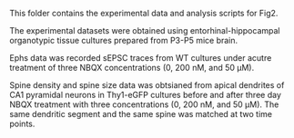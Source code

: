 This folder contains the experimental data and analysis scripts for Fig2.

The experimental datasets were obtained using entorhinal-hippocampal organotypic tissue cultures prepared from P3-P5 mice brain.

Ephs data was recorded sEPSC traces from WT cultures under acutre treatment of three NBQX concentrations (0, 200 nM, and 50 μM).

Spine density and spine size data was obtsianed from apical dendrites of CA1 pyramidal neurons in Thy1-eGFP cultures before and after three day NBQX treatment with three concentrations (0, 200 nM, and 50 μM). The same dendritic segment and the same spine was matched at two time points.
